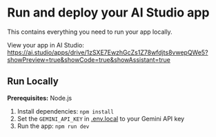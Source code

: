 # Run and deploy your AI Studio app

This contains everything you need to run your app locally.

View your app in AI Studio: https://ai.studio/apps/drive/1zSXE7EwzhGcZs1Z78wfdjts8vwepQWe5?showPreview=true&showCode=true&showAssistant=true

## Run Locally

**Prerequisites:**  Node.js


1. Install dependencies:
   `npm install`
2. Set the `GEMINI_API_KEY` in [.env.local](.env.local) to your Gemini API key
3. Run the app:
   `npm run dev`
